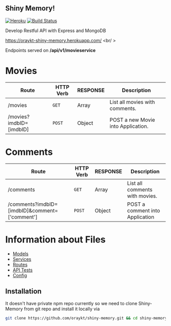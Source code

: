 ## Shiny Memory!

[![Heroku](https://heroku-badge.herokuapp.com/?app=heroku-badge)](https://oraykt-shiny-memory.herokuapp.com/)
[![Build Status](https://travis-ci.org/oraykt/shiny-memory.svg?branch=master)](https://travis-ci.org/oraykt/shiny-memory)

Develop Restful API with Express and MongoDB <br />

https://oraykt-shiny-memory.herokuapp.com/ <br/ >

Endpoints served on <b>/api/v1/movieservice</b> <br />

# Movies

| Route                   | HTTP Verb | RESPONSE | Description                        |
| ----------------------- | --------- | -------- | ---------------------------------- |
| /movies                 | `GET`     | Array    | List all movies with comments.     |
| /movies?imdbID=[imdbID] | `POST`    | Object   | POST a new Movie into Application. |

# Comments

| Route                                         | HTTP Verb | RESPONSE | Description                     |
| --------------------------------------------- | --------- | -------- | ------------------------------- |
| /comments                                     | `GET`     | Array    | List all comments with movies.  |
| /comments?imdbID=[imdbID]&comment=['comment'] | `POST`    | Object   | POST a comment into Application |


# Information about Files 

- [Models](https://github.com/oraykt/shiny-memory/tree/master/models)
- [Services](https://github.com/oraykt/shiny-memory/tree/master/services)
- [Routes](https://github.com/oraykt/shiny-memory/tree/master/routes)
  <br/>
- [API Tests](https://github.com/oraykt/shiny-memory/blob/master/test/test.js)
  <br/>
- [Config](https://github.com/oraykt/shiny-memory/blob/master/config/prod.js)

## Installation

It doesn't have private npm repo currently so we need to clone Shiny-Memory from git repo and install it locally via 

```bash
git clone https://github.com/oraykt/shiny-memory.git && cd shiny-memory && npm install && npm start
```
